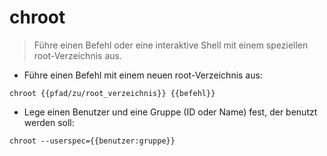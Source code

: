 # chroot

> Führe einen Befehl oder eine interaktive Shell mit einem speziellen root-Verzeichnis aus.

- Führe einen Befehl mit einem neuen root-Verzeichnis aus:

`chroot {{pfad/zu/root_verzeichnis}} {{befehl}}`

- Lege einen Benutzer und eine Gruppe (ID oder Name) fest, der benutzt werden soll:

`chroot --userspec={{benutzer:gruppe}}`
